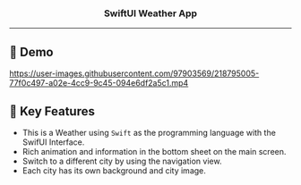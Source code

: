 <h3 align="center">SwiftUI Weather App</h3>

---

## 🧐 Demo 

https://user-images.githubusercontent.com/97903569/218795005-77f0c497-a02e-4cc9-9c45-094e6df2a5c1.mp4

## 📝 Key Features 

- This is a Weather using `Swift` as the programming language with the SwifUI Interface.
- Rich animation and information in the bottom sheet on the main screen.
- Switch to a different city by using the navigation view.
- Each city has its own background and city image.

